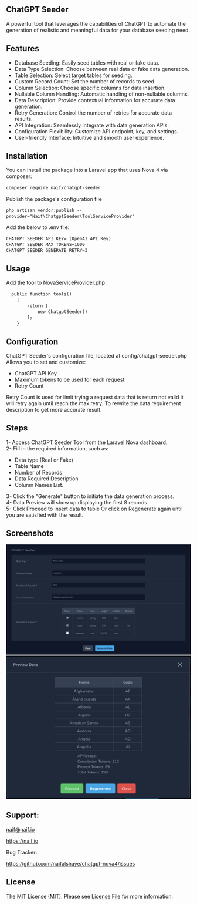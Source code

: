 ## ChatGPT Seeder

A powerful tool that leverages the capabilities of ChatGPT to automate the generation of realistic and meaningful data for your database seeding need.

## Features
- Database Seeding: Easily seed tables with real or fake data.
- Data Type Selection: Choose between real data or fake data generation.
- Table Selection: Select target tables for seeding.
- Custom Record Count: Set the number of records to seed.
- Column Selection: Choose specific columns for data insertion.
- Nullable Column Handling: Automatic handling of non-nullable columns.
- Data Description: Provide contextual information for accurate data generation.
- Retry Generation: Control the number of retries for accurate data results.
- API Integration: Seamlessly integrate with data generation APIs.
- Configuration Flexibility: Customize API endpoint, key, and settings.
- User-friendly Interface: Intuitive and smooth user experience.

## Installation

You can install the package into a Laravel app that uses Nova 4 via composer:

```bash
composer require naif/chatgpt-seeder
```

Publish the package's configuration file

```
php artisan vendor:publish --provider="Naif\ChatgptSeeder\ToolServiceProvider" 
```

Add the below to .env file:

```
CHATGPT_SEEDER_API_KEY= (OpenAI API Key)
CHATGPT_SEEDER_MAX_TOKENS=1000
CHATGPT_SEEDER_GENERATE_RETRY=3
```



 
## Usage

Add the tool to NovaServiceProvider.php

```
  public function tools()
    {
        return [
            new ChatgptSeeder()
        ];
    }
```

## Configuration

ChatGPT Seeder's configuration file, located at config/chatgpt-seeder.php\
Allows you to set and customize:

- ChatGPT API Key
- Maximum tokens to be used for each request.
- Retry Count

Retry Count is used for limit trying a request data that is return not valid it will retry again until reach the max retry. To rewrite the data requirement description to get more accurate result.

## Steps

1- Access ChatGPT Seeder Tool from the Laravel Nova dashboard.\
2- Fill in the required information, such as:
- Data type (Real or Fake)
- Table Name
- Number of Records
- Data Required Description
- Column Names List.

3- Click the "Generate" button to initiate the data generation process.\
4- Data Preview will show up displaying the first 8 records.\
5- Click Proceed to insert data to table Or click on Regenerate again until you are satisfied with the result.

## Screenshots

<img src="screenshots/home.png" width="800">
<img src="screenshots/preview.png" width="800">

## Support:
naif@naif.io

https://naif.io

Bug Tracker:

https://github.com/naifalshaye/chatgpt-nova4/issues

## License

The MIT License (MIT). Please see [License File](LICENSE.md) for more information.
